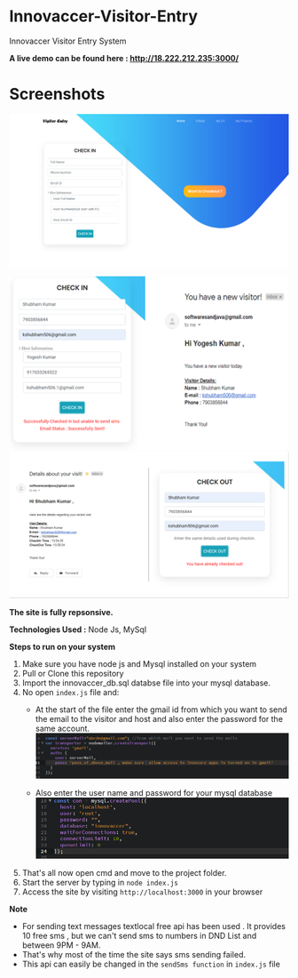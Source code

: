 # Innovaccer-Visitor-Entry
Innovaccer Visitor Entry System

**A live demo can be found here : http://18.222.212.235:3000/**

# Screenshots

![homepage](https://github.com/kshubham506/Innovaccer-Visitor-Entry/blob/master/img/homepage.png)

![checkin](https://github.com/kshubham506/Innovaccer-Visitor-Entry/blob/master/img/check_in.png) 
![checkinout](https://github.com/kshubham506/Innovaccer-Visitor-Entry/blob/master/img/check_out.png)


**The site is fully repsonsive.**

**Technologies Used :** Node Js, MySql

**Steps to run on your system**
1. Make sure you have node js and Mysql installed on your system
2. Pull or Clone this repository
3. Import the innovaccer_db.sql databse file into your mysql database.
4. No open ```index.js``` file and:
    - At the start of the file enter the gmail id from which you want to send the email to the visitor and host and also enter the password for the same account.
    ![email_set](https://github.com/kshubham506/Innovaccer-Visitor-Entry/blob/master/img/email_set.png)
    
    - Also enter the user name and password for your mysql database
    ![databse_set](https://github.com/kshubham506/Innovaccer-Visitor-Entry/blob/master/img/db_set.png)
5. That's all now open cmd and move to the project folder.
6. Start the server by typing in
    ```node index.js```
7. Access the site by visiting ```http://localhost:3000``` in your browser

**Note**
  - For sending text messages textlocal free api has been used . It provides 10 free sms , but we can't send sms to numbers in DND List and between 9PM - 9AM. 
  - That's why most of the time the site says sms sending failed.
  - This api can easily be changed in the ```sendSms function``` in ```index.js``` file
  


